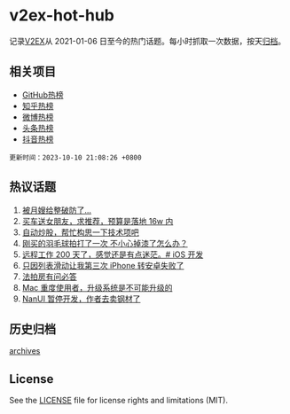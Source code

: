 # v2ex-hot-hub

 记录[V2EX](https://www.v2ex.com/)从 2021-01-06 日至今的热门话题。每小时抓取一次数据，按天[归档](archives)。
 
 ## 相关项目

- [GitHub热榜](https://github.com/it985/github-hot-hub)
- [知乎热榜](https://github.com/it985/zhihu-hot-hub)
- [微博热榜](https://github.com/it985/weibo-hot-hub)
- [头条热榜](https://github.com/it985/toutiao-hot-hub)
- [抖音热榜](https://github.com/it985/douyin-hot-hub)


 `更新时间：2023-10-10 21:08:26 +0800`

## 热议话题

1. [被月嫂给整破防了...](https://www.v2ex.com/t/980525)
1. [买车送女朋友，求推荐，预算是落地 16w 内](https://www.v2ex.com/t/980477)
1. [自动炒股，帮忙构思一下技术项吧](https://www.v2ex.com/t/980522)
1. [刚买的羽毛球拍打了一次 不小心掉漆了怎么办？](https://www.v2ex.com/t/980465)
1. [远程工作 200 天了，感觉还是有点迷茫。# iOS 开发](https://www.v2ex.com/t/980628)
1. [只因列表滑动让我第三次 iPhone 转安卓失败了](https://www.v2ex.com/t/980471)
1. [法拍房有问必答](https://www.v2ex.com/t/980506)
1. [Mac 重度使用者，升级系统是不可能升级的](https://www.v2ex.com/t/980635)
1. [NanUI 暂停开发，作者去卖钢材了](https://www.v2ex.com/t/980517)

## 历史归档

[archives](archives)

## License

See the [LICENSE](LICENSE) file for license rights and limitations (MIT).
